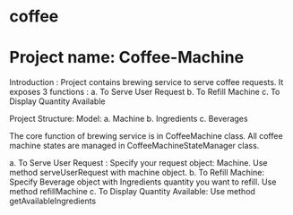 # coffee
# Project name: Coffee-Machine
Introduction : Project contains brewing service to serve coffee requests. It exposes 3 functions :
  a. To Serve User Request
  b. To Refill Machine
  c. To Display Quantity Available

Project Structure:
Model: 
a. Machine
b. Ingredients
c. Beverages

The core function of brewing service is in CoffeeMachine class. All coffee machine states are managed in CoffeeMachineStateManager class.

a. To Serve User Request : Specify your request object: Machine. Use method serveUserRequest with machine object.
b. To Refill Machine: Specify Beverage object with Ingredients quantity you want to refill. Use method refillMachine
c. To Display Quantity Available: Use method getAvailableIngredients


